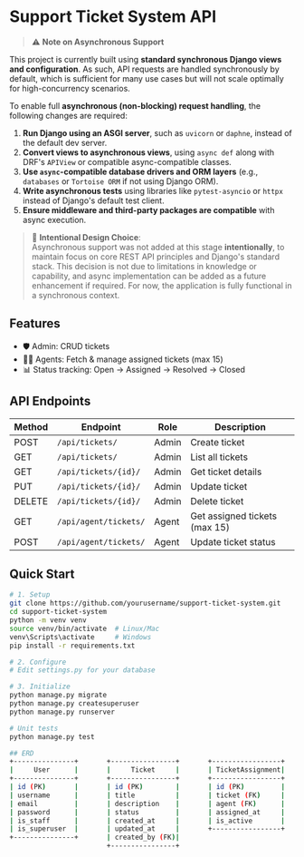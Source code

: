 # Support Ticket System API

> ⚠️ **Note on Asynchronous Support**

This project is currently built using **standard synchronous Django views and configuration**. As such, API requests are handled synchronously by default, which is sufficient for many use cases but will not scale optimally for high-concurrency scenarios.

To enable full **asynchronous (non-blocking) request handling**, the following changes are required:

1. **Run Django using an ASGI server**, such as `uvicorn` or `daphne`, instead of the default dev server.
2. **Convert views to asynchronous views**, using `async def` along with DRF's `APIView` or compatible async-compatible classes.
3. **Use `async`-compatible database drivers and ORM layers** (e.g., `databases` or `Tortoise ORM` if not using Django ORM).
4. **Write asynchronous tests** using libraries like `pytest-asyncio` or `httpx` instead of Django's default test client.
5. **Ensure middleware and third-party packages are compatible** with async execution.

> 📝 **Intentional Design Choice**:  
> Asynchronous support was not added at this stage **intentionally**, to maintain focus on core REST API principles and Django's standard stack. This decision is not due to limitations in knowledge or capability, and async implementation can be added as a future enhancement if required.
For now, the application is fully functional in a synchronous context.


## Features
- 🛡️ Admin: CRUD tickets
- 👨‍💻 Agents: Fetch & manage assigned tickets (max 15)
- 📊 Status tracking: Open → Assigned → Resolved → Closed

## API Endpoints
| Method | Endpoint                | Role   | Description                     |
|--------|-------------------------|--------|---------------------------------|
| POST   | `/api/tickets/`         | Admin  | Create ticket                   |
| GET    | `/api/tickets/`         | Admin  | List all tickets                |
| GET    | `/api/tickets/{id}/`    | Admin  | Get ticket details              |
| PUT    | `/api/tickets/{id}/`    | Admin  | Update ticket                   |
| DELETE | `/api/tickets/{id}/`    | Admin  | Delete ticket                   |
| GET    | `/api/agent/tickets/`   | Agent  | Get assigned tickets (max 15)   |
| POST   | `/api/agent/tickets/`   | Agent  | Update ticket status            |

## Quick Start
```bash
# 1. Setup
git clone https://github.com/yourusername/support-ticket-system.git
cd support-ticket-system
python -m venv venv
source venv/bin/activate  # Linux/Mac
venv\Scripts\activate     # Windows
pip install -r requirements.txt

# 2. Configure
# Edit settings.py for your database

# 3. Initialize
python manage.py migrate
python manage.py createsuperuser
python manage.py runserver

# Unit tests
python manage.py test

## ERD
+---------------+       +----------------+       +-----------------+
|     User      |       |     Ticket     |       | TicketAssignment|
+---------------+       +----------------+       +-----------------+
| id (PK)       |       | id (PK)        |       | id (PK)         |
| username      |       | title          |       | ticket (FK)     |
| email         |       | description    |       | agent (FK)      |
| password      |       | status         |       | assigned_at     |
| is_staff      |       | created_at     |       | is_active       |
| is_superuser  |       | updated_at     |       +-----------------+
+---------------+       | created_by (FK)|
                        +----------------+

